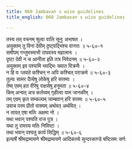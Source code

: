 ```yaml
---
title: 060 Jambavan s wise guidelines
title_english: 060 Jambavan s wise guidelines

---
```


<div class="audioEmbed"  caption="श्रीराम-हरिसीताराममूर्ति-घनपाठिभ्यां वचनम्" src="https://archive.org/download/Ramayana-recitation-Sriram-harisItArAmamUrti-Ghanapaati-v2/Kanda_5/Kanda_5_SK-060-Jambavan_s_wise_guidelines.mp3"></div>

तस्य तत् वचनम् श्रुत्वा वालि सूनुः अभाषत ।  
अयुक्तम् तु विना देवीम् दृष्ट्वद्भिश्च वानराः ॥ ५-६०-१  
समीपम् गन्तुमस्माभी राघवस्य महात्मनः ।  
दृष्टा देवी न च आनीता इति तत्र निवेदनम् ॥ ५-६०-२  
अयुक्तम् इव पश्यामि भवद्भिः ख्यात विक्रमैः ।  
न हि वः प्लवते कश्चिन् न अपि कश्चित् पराक्रमे ॥ ५-६०-३  
तुल्यः सामर दैत्येषु लोकेषु हरि सत्तमाः ।  
तेष्व् एवम् हत वीरेषु राक्षसेषु हनूमता ॥ ५-६०-४  
किम् अन्यत् अत्र कर्तव्यम् गृहीत्वा याम जानकीम् ।  
तम् एवम् कृत सम्कल्पम् जाम्बवान् हरि सत्तमः ॥ ५-६०-५  
उवाच परम प्रीतो वाक्यम् अर्थवत् अर्थवित् ।  
न तावत् एषा मतिः अक्षमा नो ।  
यथा भवान् पश्यति राज पुत्र ।  
यथा तु रामस्य मतिः निविष्टा ।  
तथा भवान् पश्यतु कार्य सिद्धिम् ॥ ५-६०-६  
इत्यार्षे श्रीमद्रामायणे श्रीमद्रामायणे आदिकाव्ये सुन्दरकाण्डे षष्टितमः सर्गः